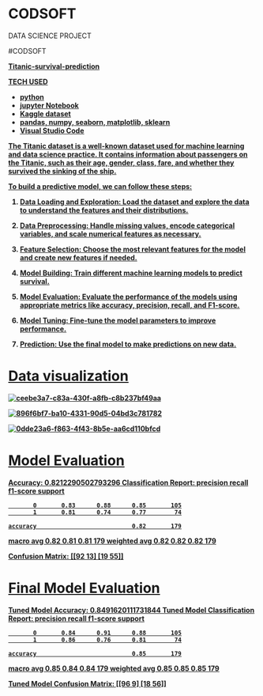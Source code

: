 # CODSOFT
DATA SCIENCE PROJECT

#CODSOFT

<B><head><u>Titanic-survival-prediction<u></head><br>

<b>TECH USED<b>
- python
- jupyter Notebook
- Kaggle dataset
- pandas, numpy, seaborn, matplotlib, sklearn
- Visual Studio Code

The Titanic dataset is a well-known dataset used for machine learning and data science practice. It contains information about passengers on the Titanic, such as their age, gender, class, fare, and whether they survived the sinking of the ship.

To build a predictive model, we can follow these steps:

   1. Data Loading and Exploration: 
        Load the dataset and explore the data to understand the features and their distributions.

   2. Data Preprocessing: 
        Handle missing values, encode categorical variables, and scale numerical features as necessary.

   3. Feature Selection: 
        Choose the most relevant features for the model and create new features if needed.

   4. Model Building: 
        Train different machine learning models to predict survival.

   5. Model Evaluation: 
        Evaluate the performance of the models using appropriate metrics like accuracy, precision, recall, and F1-score.

   6. Model Tuning: 
        Fine-tune the model parameters to improve performance.

   7. Prediction: 
        Use the final model to make predictions on new data.



# Data visualization
![ceebe3a7-c83a-430f-a8fb-c8b237bf49aa](https://github.com/user-attachments/assets/e4726d81-f807-4f9a-9964-9d9f1a66dea8)

![896f6bf7-ba10-4331-90d5-04bd3c781782](https://github.com/user-attachments/assets/78fb05d5-9dd8-42d8-ae19-050494457bb9)

![0dde23a6-f863-4f43-8b5e-aa6cd110bfcd](https://github.com/user-attachments/assets/afb1fdb3-0917-4a86-aa04-e937de5a0428)

# Model Evaluation

Accuracy: 0.8212290502793296
Classification Report:
               precision    recall  f1-score   support

           0       0.83      0.88      0.85       105
           1       0.81      0.74      0.77        74

    accuracy                           0.82       179
   macro avg       0.82      0.81      0.81       179
weighted avg       0.82      0.82      0.82       179

Confusion Matrix:
 [[92 13]
 [19 55]]

# Final Model Evaluation

Tuned Model Accuracy: 0.8491620111731844
Tuned Model Classification Report:
               precision    recall  f1-score   support

           0       0.84      0.91      0.88       105
           1       0.86      0.76      0.81        74

    accuracy                           0.85       179
   macro avg       0.85      0.84      0.84       179
weighted avg       0.85      0.85      0.85       179

Tuned Model Confusion Matrix:
 [[96  9]
 [18 56]]
